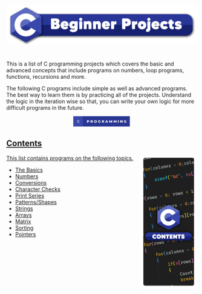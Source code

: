 # 

![](https://raw.githubusercontent.com/diluteoxygen/C-Projects/main/Misc/Logo.png)
#
This is a list of C programming projects which covers the basic and advanced concepts that include programs on numbers, loop programs, functions, recursions and more.

The following C programs include simple as well as advanced programs. The best way to learn them is by practicing all of the projects. Understand the logic in the iteration wise so that, you can write your own logic for more difficult programs in the future.

<p align="center"> <a href="https://www.cprogramming.com/" target="_blank" rel="noreferrer"> <img src="https://raw.githubusercontent.com/diluteoxygen/C-Projects/3f7c600484b34fef327116bab6992a8faf45d4b5/Misc/c-programming.svg" alt="c" width="150"/>

## Contents
This list contains programs on the following topics.
<img src="https://raw.githubusercontent.com/diluteoxygen/C-Projects/main/Misc/contents.png" width="150" align="right" />
- [The Basics](https://github.com/diluteoxygen/C-Projects/tree/main/Contents/%5BA%5D%20The%20Basics)
- [Numbers](https://github.com/diluteoxygen/C-Projects/tree/main/Contents/%5BB%5D%20Numbers)
- [Conversions](https://github.com/diluteoxygen/C-Projects/tree/main/Contents/%5BC%5D%20Conversions)
- [Character Checks](#character-checks)
- [Print Series](#print-series)
- [Patterns/Shapes](#shape-and-pattern)
- [Strings](#strings)
- [Arrays](#arrays)
- [Matrix](#matrix)
- [Sorting](#sorting)
- [Pointers](#pointers)
